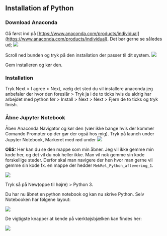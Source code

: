 
## Installation af Python

### Download Anaconda

Gå først ind på [https://www.anaconda.com/products/individual](https://www.anaconda.com/products/individual). Det bør gerne se således ud;
![](2021-07-10-17-14-27.png)

Scroll ned bunden og tryk på den installation der passer til dit system. 
![](2021-07-10-17-17-49.png)

Gem installeren og kør den. 

### Installation

Tryk Next > I agree > Next, vælg det sted du vil installere anaconda jeg anbefaler der hvor den foreslår > Tryk ja i de to ticks hvis du aldrig har arbejdet med python før > Install > Next > Next > Fjern de to ticks og tryk finish.


### Åbne Jupyter Notebook
Åben Anaconda Navigator og kør den (vær ikke bange hvis der kommer Comando Prompter op der gør der også hos mig). Tryk på launch under Jupyter Notebook, Markeret med rød under
![](2021-07-10-17-34-55.png)

**OBS​:** Her kan du se den mappe som min åbner. Jeg vil ikke gemme min kode her, og det vil du nok heller ikke. Man vil nok gemme sin kode forskellige steder. Derfor skal man navigere der hen hvor man gerne vil gemme sin kode fx. en mappe der hedder `MekRel_Python_aflevering_1`.

![](2021-07-10-17-36-23.png)

Tryk så på New(oppe til højre) > Python 3. 

Du har nu åbnet en python notebook og kan nu skrive Python. Selv Notebooken har følgene layout:

![](Jupyter_layout.png)

De vigtigste knapper at kende på værktøjsbjælken kan findes her:

![](Jupyter_layout_toolbar.png)





```python

```

```python

```
